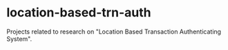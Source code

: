 location-based-trn-auth
=======================

Projects related to research on "Location Based Transaction Authenticating System".
